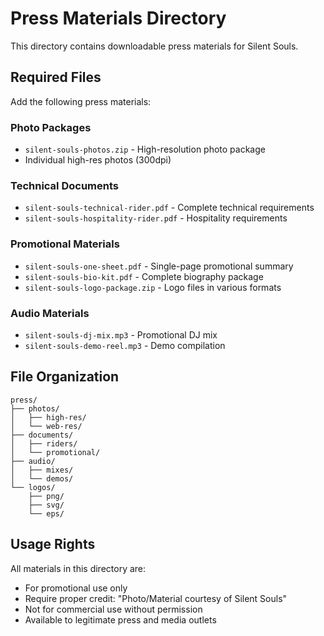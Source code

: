 # Press Materials Directory

This directory contains downloadable press materials for Silent Souls.

## Required Files

Add the following press materials:

### Photo Packages
- `silent-souls-photos.zip` - High-resolution photo package
- Individual high-res photos (300dpi)

### Technical Documents
- `silent-souls-technical-rider.pdf` - Complete technical requirements
- `silent-souls-hospitality-rider.pdf` - Hospitality requirements

### Promotional Materials
- `silent-souls-one-sheet.pdf` - Single-page promotional summary
- `silent-souls-bio-kit.pdf` - Complete biography package
- `silent-souls-logo-package.zip` - Logo files in various formats

### Audio Materials
- `silent-souls-dj-mix.mp3` - Promotional DJ mix
- `silent-souls-demo-reel.mp3` - Demo compilation

## File Organization

```
press/
├── photos/
│   ├── high-res/
│   └── web-res/
├── documents/
│   ├── riders/
│   └── promotional/
├── audio/
│   ├── mixes/
│   └── demos/
└── logos/
    ├── png/
    ├── svg/
    └── eps/
```

## Usage Rights

All materials in this directory are:
- For promotional use only
- Require proper credit: "Photo/Material courtesy of Silent Souls"
- Not for commercial use without permission
- Available to legitimate press and media outlets